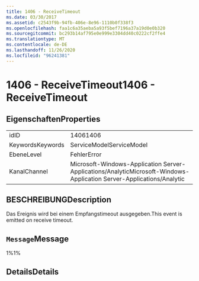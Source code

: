 ```yaml
---
title: 1406 - ReceiveTimeout
ms.date: 03/30/2017
ms.assetid: c2543f9b-94fb-406e-8e96-1110b0f338f3
ms.openlocfilehash: faa1c6a35aeba5a93f5bef7196a37a19d0e0b320
ms.sourcegitcommit: bc293b14af795e0e999e3304dd40c0222cf2ffe4
ms.translationtype: MT
ms.contentlocale: de-DE
ms.lasthandoff: 11/26/2020
ms.locfileid: "96241381"
---
```

# <a name="1406---receivetimeout"></a><span data-ttu-id="3d7ca-102">1406 - ReceiveTimeout</span><span class="sxs-lookup"><span data-stu-id="3d7ca-102">1406 - ReceiveTimeout</span></span>

## <a name="properties"></a><span data-ttu-id="3d7ca-103">Eigenschaften</span><span class="sxs-lookup"><span data-stu-id="3d7ca-103">Properties</span></span>  
  
|||  
|-|-|  
|<span data-ttu-id="3d7ca-104">id</span><span class="sxs-lookup"><span data-stu-id="3d7ca-104">ID</span></span>|<span data-ttu-id="3d7ca-105">1406</span><span class="sxs-lookup"><span data-stu-id="3d7ca-105">1406</span></span>|  
|<span data-ttu-id="3d7ca-106">Keywords</span><span class="sxs-lookup"><span data-stu-id="3d7ca-106">Keywords</span></span>|<span data-ttu-id="3d7ca-107">ServiceModel</span><span class="sxs-lookup"><span data-stu-id="3d7ca-107">ServiceModel</span></span>|  
|<span data-ttu-id="3d7ca-108">Ebene</span><span class="sxs-lookup"><span data-stu-id="3d7ca-108">Level</span></span>|<span data-ttu-id="3d7ca-109">Fehler</span><span class="sxs-lookup"><span data-stu-id="3d7ca-109">Error</span></span>|  
|<span data-ttu-id="3d7ca-110">Kanal</span><span class="sxs-lookup"><span data-stu-id="3d7ca-110">Channel</span></span>|<span data-ttu-id="3d7ca-111">Microsoft-Windows-Application Server-Applications/Analytic</span><span class="sxs-lookup"><span data-stu-id="3d7ca-111">Microsoft-Windows-Application Server-Applications/Analytic</span></span>|  
  
## <a name="description"></a><span data-ttu-id="3d7ca-112">BESCHREIBUNG</span><span class="sxs-lookup"><span data-stu-id="3d7ca-112">Description</span></span>  

 <span data-ttu-id="3d7ca-113">Das Ereignis wird bei einem Empfangstimeout ausgegeben.</span><span class="sxs-lookup"><span data-stu-id="3d7ca-113">This event is emitted on receive timeout.</span></span>  
  
## <a name="message"></a><span data-ttu-id="3d7ca-114">`Message`</span><span class="sxs-lookup"><span data-stu-id="3d7ca-114">Message</span></span>  

 <span data-ttu-id="3d7ca-115">1%</span><span class="sxs-lookup"><span data-stu-id="3d7ca-115">1%</span></span>  
  
## <a name="details"></a><span data-ttu-id="3d7ca-116">Details</span><span class="sxs-lookup"><span data-stu-id="3d7ca-116">Details</span></span>
